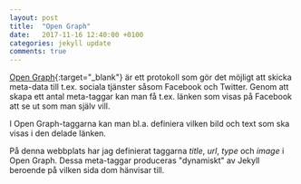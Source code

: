 ```yaml
---
layout: post
title:  "Open Graph"
date:   2017-11-16 12:40:00 +0100
categories: jekyll update
comments: true
---
```

[Open Graph](http://ogp.me/){:target="_blank"} är ett protokoll som gör det möjligt att skicka meta-data till t.ex. sociala tjänster såsom Facebook och Twitter. Genom att skapa ett antal meta-taggar kan man få t.ex. länken som visas på Facebook att se ut som man själv vill.

I Open Graph-taggarna kan man bl.a. definiera vilken bild och text som ska visas i den delade länken.

På denna webbplats har jag definierat taggarna *title*, *url*, *type* och *image* i Open Graph. Dessa meta-taggar produceras "dynamiskt" av Jekyll beroende på vilken sida dom hänvisar till.
